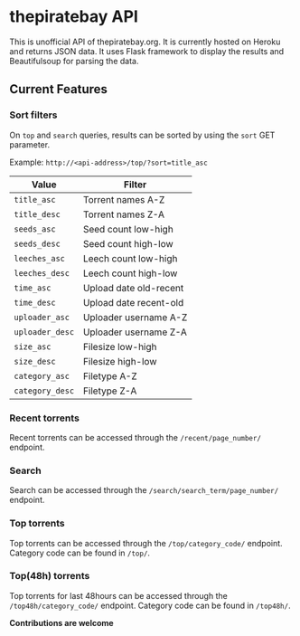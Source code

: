 # thepiratebay API

This is unofficial API of thepiratebay.org. It is currently hosted on Heroku and returns JSON data. It uses Flask framework to display the results and Beautifulsoup for parsing the data. 

## Current Features

### Sort filters

On `top` and `search` queries, results can be sorted by using the `sort` GET parameter.

Example: `http://<api-address>/top/?sort=title_asc`

|Value|Filter|
|---|---|
|`title_asc`|Torrent names A-Z|
|`title_desc`|Torrent names Z-A|
|`seeds_asc`|Seed count low-high|
|`seeds_desc`|Seed count high-low|
|`leeches_asc`|Leech count low-high|
|`leeches_desc`|Leech count high-low|
|`time_asc`|Upload date old-recent|
|`time_desc`|Upload date recent-old|
|`uploader_asc`|Uploader username A-Z|
|`uploader_desc`|Uploader username Z-A|
|`size_asc`|Filesize low-high|
|`size_desc`|Filesize high-low|
|`category_asc`|Filetype A-Z|
|`category_desc`|Filetype Z-A|

### Recent torrents

Recent torrents can be accessed through the `/recent/page_number/` endpoint.

### Search

Search can be accessed through the `/search/search_term/page_number/` endpoint.

### Top torrents

Top torrents can be accessed through the `/top/category_code/` endpoint. Category code can be found in `/top/`.

### Top(48h) torrents

Top torrents for last 48hours can be accessed through the `/top48h/category_code/` endpoint. Category code can be found in `/top48h/`.

**Contributions are welcome**
